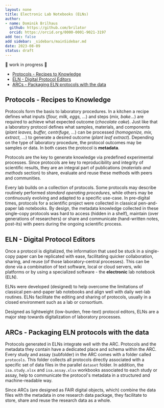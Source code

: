 ```yaml
---
layout: none
title: Electronic Lab Notebooks (ELNs)
author:
- name: Dominik Brilhaus
  github: https://github.com/brilator
  orcid: https://orcid.org/0000-0001-9021-3197
add toc: false
add sidebar: _sidebars/mainSidebar.md
date: 2023-08-09
status: draft
---
```


:construction: work in progress :construction:

- [Protocols - Recipes to Knowledge](#protocols---recipes-to-knowledge)
- [ELN - Digital Protocol Editors](#eln---digital-protocol-editors)
- [ARCs - Packaging ELN protocols with the data](#arcs---packaging-eln-protocols-with-the-data)

## Protocols - Recipes to Knowledge

Protocols form the basis to laboratory procedures. In a kitchen a recipe defines what inputs (*flour, milk, eggs, ...*) and steps (*mix, bake...*) are required to achieve what expected outcome (*chocolate cake*). Just like that a laboratory protocol defines what samples, materials, and components (*plant leaves, buffer, centrifuge, ...*) can be processed (*homogenize, mix, extract, ...*) to generate a desired outcome (*plant leaf extract*). Depending on the type of laboratory procedure, the protocol outcomes may be samples or data. In both cases the protocol is **metadata**.

Protocols are the key to generate knowledge via predefined experimental processes. Since protocols are key to reproducibility and integrity of scientific results, they are an integral part of publications (*materials and methods* section) to share, evaluate and reuse these methods with peers and communities.

Every lab builds on a collection of protocols. Some protocols may describe routinely performed *standard operating procedures*, while others may be continuously evolving and adapted to a specific use-case. In pre-digital times, protocols for a scientific project were collected in classical pen-and-paper lab notebooks. By design, the metadata knowledge collected in these single-copy protocols was hard to access (hidden in a shelf), maintain (over generations of researchers) or share and communicate (hand-written notes, post-its) with peers during the ongoing scientific process. <!-- (unless published) -->

## ELN - Digital Protocol Editors

Once a protocol is digitalized, the information that used be stuck in a single-copy paper can be replicated with ease, facilitating quicker collaboration, sharing, and reuse (of those laboratory-central processes). This can be done via a combination of text software, local or cloud servers, wiki platforms or by using a specialized software - the **electronic** lab notebook (ELN).

ELNs were developed (designed) to help overcome the limitations of classical pen-and-paper lab notebooks and align well with daily wet-lab routines. ELNs facilitate the editing and sharing of protocols, usually in a closed environment such as a lab or consortium.

Designed as lightweight (low-burden, free-text) protocol editors, ELNs are a major step towards digitalization of laboratory processes.

## ARCs - Packaging ELN protocols with the data

Protocols generated in ELNs integrate well with the ARC. Protocols and the metadata they contain have a dedicated place and schema within the ARC. Every study and assay (subfolder) in the ARC comes with a folder called `protocols`. This folder collects all protocols directly associated with a specific set of data files in the parallel `dataset` folder. In addition, the `isa.study.xlsx` and `isa.assay.xlsx` workbooks associated to each study or assay, help to communicate the protocol's metadata in a structured and machine-readable way.

Since ARCs (are designed as FAIR digital objects, which) combine the data files with the metadata in one research data package, they facilitate to store, share and reuse the research data as a whole. <!-- rather than just the protocol // just the data without metadata  -->

<!-- 

## Actions to make the best of using ELNs with ARCs

In the following sections we outline recommendations to take full advantage of ELNs together with ARCs. These recommendations include conceptual measures or organizational decisions that are independent of the use of an ELN or ARC as well as manual practices that one could implement immediately to facilitate their integration. Further we will explore possible routes towards automated and tool-aided integrations and interfaces. We try to highlight, where the ARC and a typical ELN conceptually mean the same thing or in technical terms *could write to and read from the same file*.

The goal of bridging the use of ELNs with ARCs is to foster FAIRness in an approach that reduces the documentation work by minimizing duplications and redundancies. To achieve this, the approach needs to integrate smoothly with daily routines of both wet-lab and computational biologists. 

an intuitive and unblocked / unhindered mechanisms to "along the way"

### Structure your ELN: un-mix and disentangle

1. sharing with others is easier when we agree on a system (to name and structure)
2. the ARC structure / naming convention is built on the ISA metadata model
   - hierarchy / taxonomy
   - naming
   - linking
   - referencing
3. the ISA structure can easily be 

Independent of the ELN software you use or whether you prefer another digital routine -cloud, local file server or wiki- to structure and share your lab protocols, the intuitive ISA structure can easily be implemented.


Most ELN software allow some routine to structure / associate entries.



### Review protocol habits

Before (re-)structuring a whole laboratory's protocol collection, it helps to revise the strengths of the ISA model.

Protocols usually describe a single process. In rare cases a combination of multiple processes are combined to one protocol. 

- define where a process (protocol) starts and where it ends

what are inputs and outputs:  

- define clear process inputs and outputs

#### cut protocols into pieces

There is no clear "ruling" as to what defines as a single process.

Looking back at the kitchen analogy: If you're baking a chocolate cake, then going to the grocery store to buy the required ingredients could vaguely be defined as part of the process "chocolate cake baking". However, at the latest once you want to reuse some of the ingredients to cook another dish (process "crumbing a fish filet"), it would become hard to reference the process' (sub)part ("buying groceries"). Certainly, brewing coffee and setting the table should be defined as separate processes.

As vague rules of thumb, in a laboratory context one can recognize a process by either of the following criteria

- you can safely store away the input or output sample, material under suitable conditions (e.g. dry/wet, room temperature / freezer)
- someone else or you yourself could be interested in the output sample, material or data of your process for another purpose (frozen leaf powder for different extractions and assays)
- steps are performed across multiple days

As a counter example: centrifugation or incubation and setting samples aside during an extraction.

![](define-processes.drawio.svg)



### Identify your projects and resources

Once we have clearly defined modular processes, we can start to label them.


- project ID => INV ID
- Here's a strength in electronic lab notebooks
- samples, primers, materials => resources
- the definition of what defines a project can vary greatly from a small side project during a bachelor thesis with only the student and a supervisor involved towards multi-lab efforts and should not be enforced
- Note however: the smaller and more concise the project is defined, the more actionable it will be. Just as the ARC, laboratory projects are *immutable, but evolving*. 

- use identifiers
  - some ELN tools allow the use of tags or labels
  - 
- cross-referencing
- identifiers allow us to ... *identify* "things"



### Align annotations

- wording (ISA grammar, annotation principles)
- use templates


### ISA


`./isa.investigation.xlsx`

INVESTIGATION
Investigation Identifier
Investigation Title
Investigation Description
...
INVESTIGATION CONTACTS
Investigation Person Last Name
Investigation Person First Name
...
Investigation Person Email
...

`./studies/<YourStudyName>/isa.study.xlsx`

STUDY
Study Identifier
Study Title
Study Description
...

STUDY FACTORS
Study Factor Name
Study Factor Type
...
STUDY ASSAYS
Study Assay Measurement Type
...
Study Assay Technology Type
...
Study Assay Technology Platform
Study Assay File Name
STUDY PROTOCOLS
Study Protocol Name
...


### Export protocols to ARC

1. Take advantage of ARC's version control system
2. ARC: structured ELN backup
3. Just like an ELN, the ARC can parallel your lab work
4. Daily routine: Export protocol to the ARC of the respective project
   1. Things are often "work in progress"
   2. ARC allows to "end-of-day-dump" your protocols into a subdir


## Outlook

- (local) ELN-ARC interface
  - read-write protocols
  - read-write isa.*.xlsx / isa.json
- create json templates in elabFTW
- automated ARC-ELN synchronization
- using isa templates in an ELN
- integrate ontology API into ELN
- access management

-->


<!-- 

Notes



1. Protocols: basis to lab procedures
2. Key to knowledge of a biological laboratory
3. Protocols = Metadata

4. Key to reproducibility and as such to a FAIR scientific process
  - mixed types of protocols
  - some routine, some continuously evolving
  - some protocols form the base to very central experiments and assays
  - Protocols are an integral part of publications (*materials and methods* section). Methods are shared with peers 
5. classical pen-and-paper lab note book
   1. metadata knowledge stuck in a single copy
   2. hard to access (hidden in a shelf)
   3. hard to maintain (over generations of researchers)
   4. hard to communicate adaptations (stickers, post-its, hand-written notes) -->

<!-- 

In protocols we document exactly how a planned lab process was followed for a dedicated set of samples.
While a well established method for RNA extraction may state that "between 20 and 30 mg" of a ground leaf shall be used as the starting material, we would denote that RNA was extracted from exactly "23.6 mg" of leaf material for one identifiable sample.
While the method may generally recommend five technical replicates, the protocol would associate the five replicates with information 


Definitions:

Method: how an experiment could be done (compare: recipe for baking a cake)
Protocol: how an experiment was done (used this type of flour, baked for 45 instead of 40 minutes)


the fact that the digitalized form of what used to be on **one** paper can now be replicated with ease facilitates quicker collaboration, sharing, and reuse of those central entities at least within 





Tools to edit and share protocols 

With the purpose of protocol editors 

1. the closed lab context
2. the exchange on laboratory protocols
3. ELNs d



- good tool to digitalize your protocols
- good protocol editor
- allows free / flexible editing of protocols
- sharing protocols with close surrounding / your lab
  - easy to reuse
- time stamping



<!-- Where is the bridge between ELNs and ARCs? (ELNs = Protocols = Metadata) -->


<!-- integration (Using an ELN with your ARC) -->
<!-- you can take to make pave the way towards ELN-ARC integration (Using an ELN with your ARC) -->

<!-- - the ARC is your place to structure, store, annotate, share and evolve all data to your research project -->

<!-- 1:1 Project : ARC -->